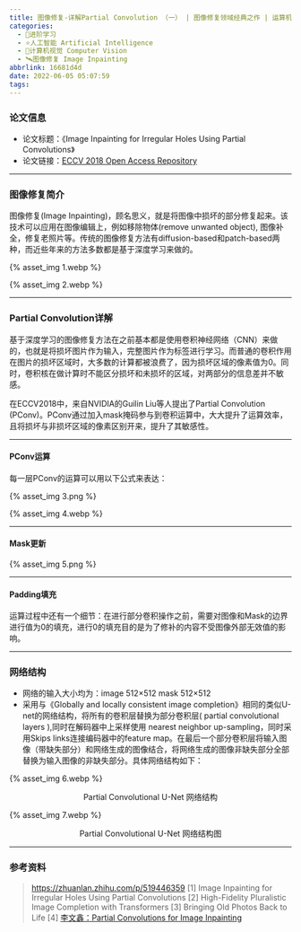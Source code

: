 ```yaml
---
title: 图像修复-详解Partial Convolution （一） | 图像修复领域经典之作 | 运算机制及模型结构
categories:
  - 🌙进阶学习
  - ⭐人工智能 Artificial Intelligence
  - 💫计算机视觉 Computer Vision
  - 🛰️图像修复 Image Inpainting
abbrlink: 16681d4d
date: 2022-06-05 05:07:59
tags:
---
```


### 论文信息

- 论文标题：《Image Inpainting for Irregular Holes Using Partial Convolutions》
- 论文链接：[ECCV 2018 Open Access Repository](https://openaccess.thecvf.com/content_ECCV_2018/html/Guilin_Liu_Image_Inpainting_for_ECCV_2018_paper.html)

<!--more-->

***

### 图像修复简介

图像修复(Image Inpainting)，顾名思义，就是将图像中损坏的部分修复起来。该技术可以应用在图像编辑上，例如移除物体(remove unwanted object), 图像补全，修复老照片等。传统的图像修复方法有diffusion-based和patch-based两种，而近些年来的方法多数都是基于深度学习来做的。

{% asset_img 1.webp %}

{% asset_img 2.webp %}

***

### Partial Convolution详解

基于深度学习的图像修复方法在之前基本都是使用卷积神经网络（CNN）来做的，也就是将损坏图片作为输入，完整图片作为标签进行学习。而普通的卷积作用在图片的损坏区域时，大多数的计算都被浪费了，因为损坏区域的像素值为0。同时，卷积核在做计算时不能区分损坏和未损坏的区域，对两部分的信息差并不敏感。

在ECCV2018中，来自NVIDIA的Guilin Liu等人提出了Partial Convolution (PConv)。PConv通过加入mask掩码参与到卷积运算中，大大提升了运算效率，且将损坏与非损坏区域的像素区别开来，提升了其敏感性。

***

#### PConv运算

每一层PConv的运算可以用以下公式来表达：

{% asset_img 3.png %}

{% asset_img 4.webp %}

***

#### Mask更新

{% asset_img 5.png %}

***

#### Padding填充

运算过程中还有一个细节：在进行部分卷积操作之前，需要对图像和Mask的边界进行值为0的填充，进行0的填充目的是为了修补的内容不受图像外部无效值的影响。

***

### 网络结构

- 网络的输入大小均为：image 512×512 mask 512×512
- 采用与《Globally and locally consistent image completion》相同的类似U-net的网络结构，将所有的卷积层替换为部分卷积层( partial convolutional layers ),同时在解码器中上采样使用 nearest neighbor up-sampling，同时采用Skips links连接编码器中的feature map。在最后一个部分卷积层将输入图像（带缺失部分）和网络生成的图像结合，将网络生成的图像非缺失部分全部替换为输入图像的非缺失部分。具体网络结构如下：

{% asset_img 6.webp %}
<div align='center'>Partial Convolutional U-Net 网络结构</div>

{% asset_img 7.webp %}
<div align='center'>Partial Convolutional U-Net 网络结构图</div>

***

### 参考资料

> <https://zhuanlan.zhihu.com/p/519446359>
> [1] Image Inpainting for Irregular Holes Using Partial Convolutions
> [2] High-Fidelity Pluralistic Image Completion with Transformers
> [3] Bringing Old Photos Back to Life
> [4] [李文鑫：Partial Convolutions for Image Inpainting](https://zhuanlan.zhihu.com/p/139405565)
